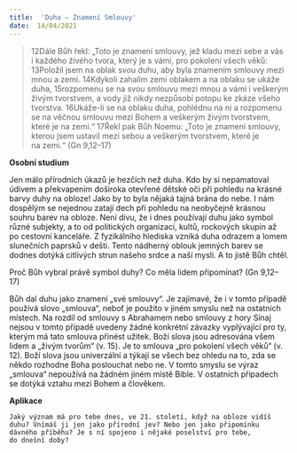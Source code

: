 ```yaml
---
title:  'Duha – Znamení Smlouvy'
date:  14/04/2021
---
```


> <p></p>
> 12Dále Bůh řekl: „Toto je znamení smlouvy, jež kladu mezi sebe a vás i každého živého tvora, který je s vámi, pro pokolení všech věků: 13Položil jsem na oblak svou duhu, aby byla znamením smlouvy mezi mnou a zemí. 14Kdykoli zahalím zemi oblakem a na oblaku se ukáže duha, 15rozpomenu se na svou smlouvu mezi mnou a vámi i veškerým živým tvorstvem, a vody již nikdy nezpůsobí potopu ke zkáze všeho tvorstva. 16Ukáže-li se na oblaku duha, pohlédnu na ni a rozpomenu se na věčnou smlouvu mezi Bohem a veškerým živým tvorstvem, které je na zemi.“ 17Řekl pak Bůh Noemu: „Toto je znamení smlouvy, kterou jsem ustavil mezi sebou a veškerým tvorstvem, které je na zemi.“ (Gn 9,12–17)

**Osobní studium**

Jen málo přírodních úkazů je hezčích než duha. Kdo by si nepamatoval údivem a překvapením doširoka otevřené dětské oči při pohledu na krásné barvy duhy na obloze! Jako by to byla nějaká tajná brána do nebe. I nám dospělým se nejednou zatají dech při pohledu na neobyčejně krásnou souhru barev na obloze. Není divu, že i dnes používají duhu jako symbol různé subjekty, a to od politických organizací, kultů, rockových skupin až po cestovní kanceláře. Z fyzikálního hlediska vzniká duha odrazem a lomem slunečních paprsků v dešti. Tento nádherný oblouk jemných barev se dodnes dotýká citlivých strun našeho srdce a naší mysli. A to jistě Bůh chtěl.

Proč Bůh vybral právě symbol duhy? Co měla lidem připomínat? (Gn 9,12–17)

Bůh dal duhu jako znamení „své smlouvy“. Je zajímavé, že i v tomto případě používá slovo „smlouva“, neboť je použito v jiném smyslu než na ostatních místech. Na rozdíl od smlouvy s Abrahamem nebo smlouvy z hory Sínaj nejsou v tomto případě uvedeny žádné konkrétní závazky vyplývající pro ty, kterým má tato smlouva přinést užitek. Boží slova jsou adresována všem lidem a „živým tvorům“ (v. 15). Je to smlouva „pro pokolení všech věků“ (v. 12). Boží slova jsou univerzální a týkají se všech bez ohledu na to, zda se někdo rozhodne Boha poslouchat nebo ne. V tomto smyslu se výraz „smlouva“ nepoužívá na žádném jiném místě Bible. V ostatních případech se dotýká vztahu mezi Bohem a člověkem.

**Aplikace**

`Jaký význam má pro tebe dnes, ve 21. století, když na obloze vidíš duhu? Vnímáš ji jen jako přírodní jev? Nebo jen jako připomínku dávného příběhu? Je s ní spojeno i nějaké poselství pro tebe, do dnešní doby?`